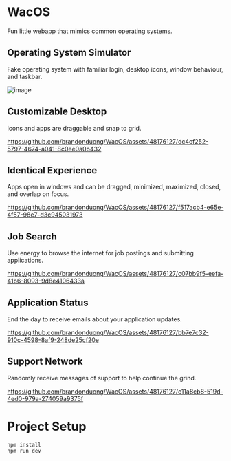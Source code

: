 # WacOS

Fun little webapp that mimics common operating systems.

## Operating System Simulator

Fake operating system with familiar login, desktop icons, window behaviour, and taskbar.

![image](https://github.com/brandonduong/WacOS/assets/48176127/a6338cd7-54f0-43b7-b688-57a356f5da12)

## Customizable Desktop

Icons and apps are draggable and snap to grid.

https://github.com/brandonduong/WacOS/assets/48176127/dc4cf252-5797-4674-a041-8c0ee0a0b432

## Identical Experience

Apps open in windows and can be dragged, minimized, maximized, closed, and overlap on focus.

https://github.com/brandonduong/WacOS/assets/48176127/f517acb4-e65e-4f57-98e7-d3c945031973

## Job Search

Use energy to browse the internet for job postings and submitting applications.

https://github.com/brandonduong/WacOS/assets/48176127/c07bb9f5-eefa-41b6-8093-9d8e4106433a

## Application Status

End the day to receive emails about your application updates.

https://github.com/brandonduong/WacOS/assets/48176127/bb7e7c32-910c-4598-8af9-248de25cf20e

## Support Network

Randomly receive messages of support to help continue the grind.

https://github.com/brandonduong/WacOS/assets/48176127/c11a8cb8-519d-4ed0-979a-274059a9375f

# Project Setup

    npm install
    npm run dev
